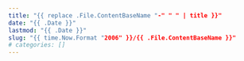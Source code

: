 ```yaml
---
title: "{{ replace .File.ContentBaseName "-" " " | title }}"
date: "{{ .Date }}"
lastmod: "{{ .Date }}"
slug: "{{ time.Now.Format "2006" }}/{{ .File.ContentBaseName }}"
# categories: []
---
```

